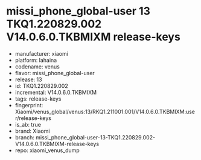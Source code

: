 # missi_phone_global-user 13 TKQ1.220829.002 V14.0.6.0.TKBMIXM release-keys
- manufacturer: xiaomi
- platform: lahaina
- codename: venus
- flavor: missi_phone_global-user
- release: 13
- id: TKQ1.220829.002
- incremental: V14.0.6.0.TKBMIXM
- tags: release-keys
- fingerprint: Xiaomi/venus_global/venus:13/RKQ1.211001.001/V14.0.6.0.TKBMIXM:user/release-keys
- is_ab: true
- brand: Xiaomi
- branch: missi_phone_global-user-13-TKQ1.220829.002-V14.0.6.0.TKBMIXM-release-keys
- repo: xiaomi_venus_dump
